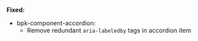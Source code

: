 **Fixed:**

- bpk-component-accordion:
    - Remove redundant `aria-labeledby` tags in accordion item
